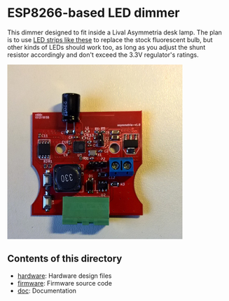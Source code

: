 # ESP8266-based LED dimmer #

This dimmer designed to fit inside a Lival Asymmetria desk lamp. The
plan is to use [LED strips like these][ledstrips] to replace the stock
fluorescent bulb, but other kinds of LEDs should work too, as long as
you adjust the shunt resistor accordingly and don't exceed the 3.3V
regulator's ratings.

![pcb photo](./doc/pcb/asymmetria_v1.0_photo_front_small.jpg)

## Contents of this directory ##

  * [hardware](./hardware/): Hardware design files
  * [firmware](./firmware/): Firmware source code
  * [doc](./doc/): Documentation

[ledstrips]: http://www.aliexpress.com/item/Ultra-thin-5W-LED-COB-60-Chip-Led-Driving-DRL-Daytime-Running-Light-Lamp-Bar-Strip/32303226004.html
